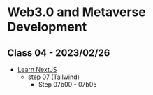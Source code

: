# Web3.0 and Metaverse Development

## Class 04 - 2023/02/26

- [Learn NextJS](https://github.com/panaverse/learn-nextjs)
  - step 07 (Tailwind)
    - Step 07b00 - 07b05
